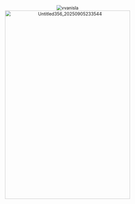 <div align="center"><img src="https://komarev.com/ghpvc/?username=vvanisla&label=　　　　★　MAGICAL+GIRLS　　　　　&color=ffd117&style=plastic" alt="vvanisla" />

<div align="center"><img width="400" height="600" alt="Untitled356_20250905233544" src="https://github.com/user-attachments/assets/764f3a7b-f848-417d-8c20-56cbc1a3173f" />
